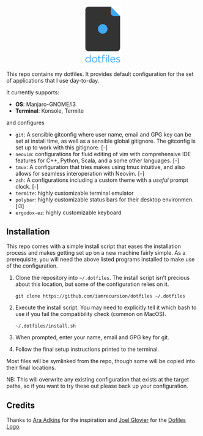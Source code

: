 <p align="center">
   <img src="https://github.com/Christovis/dotfiles/blob/master/dotfiles-logo-stacked.png" alt="dotfiles stacked logo" width="100">
</p>

This repo contains my dotfiles. It provides default configuration for the set of
applications that I use day-to-day.

It currently supports:
- **OS**: Manjaro-GNOME/i3
- **Terminal**: Konsole, Termite

and configures
- `git`: A sensible gitconfig where user name, email and GPG key can be set at
  install time, as well as a sensible global gitignore. The gitconfig is set up
  to work with this gitignore. [-]
- `neovim`: configurations for fluid editing of vim with comprehensive IDE features for C++, Python, Scala, and a some other languages. [-]
- `tmux`: A configuration that tries makes using tmux intuitive, and also allows
  for seamless interoperation with Neovim. [-]
- `zsh`: A configurations including a custom theme with a _useful_ prompt clock. [-]
- `termite`:  highly customizable terminal emulator
- `polybar`:  highly customizable status bars for their desktop environmen. [i3]
- `ergodox-ez`:  highly customizable keyboard

## Installation
This repo comes with a simple install script that eases the installation process
and makes getting set up on a new machine fairly simple. As a prerequisite, you
will need the above listed programs installed to make use of the configuration.

1. Clone the repository into `~/.dotfiles`. The install script isn't precious
   about this location, but some of the configuration relies on it.

   ```
   git clone https://github.com/iamrecursion/dotfiles ~/.dotfiles
   ```
2. Execute the install script. You may need to explicitly tell it which bash to
   use if you fail the compatibility check (common on MacOS).

   ```
   ~/.dotfiles/install.sh
   ```

3. When prompted, enter your name, email and GPG key for git.
4. Follow the final setup instructions printed to the terminal.

Most files will be symlinked from the repo, though some will be copied into
their final locations.

NB: This will overwrite any existing configuration that exists at the target
paths, so if you want to try these out please back up your configuration.

## Credits
Thanks to [Ara Adkins](https://github.com/iamrecursion) for the inspiration and [Joel Glovier](https://github.com/jglovier) for the [Dofiles Logo](https://github.com/jglovier/dotfiles-log\o).
